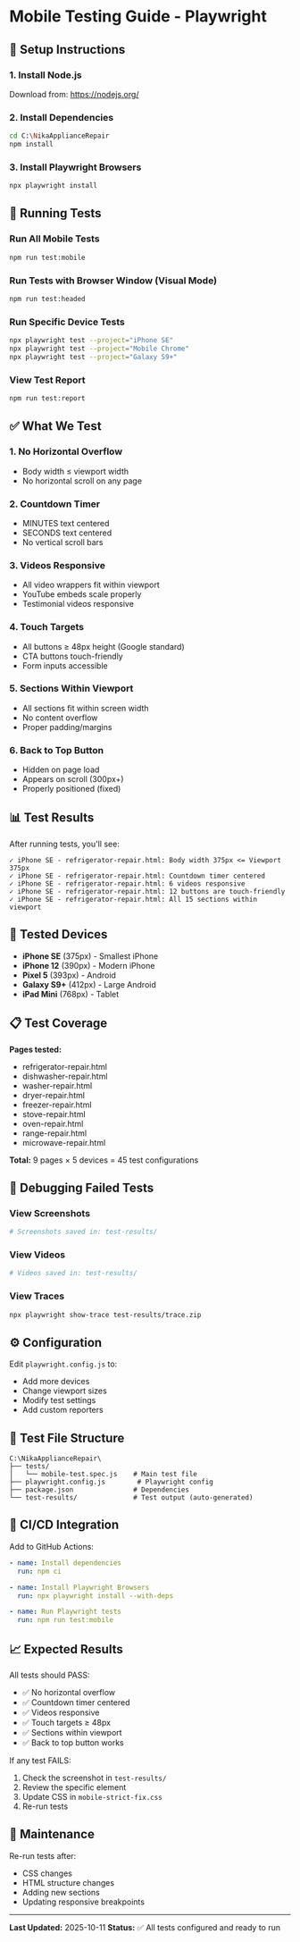 # Mobile Testing Guide - Playwright

## 📱 Setup Instructions

### 1. Install Node.js
Download from: https://nodejs.org/

### 2. Install Dependencies
```bash
cd C:\NikaApplianceRepair
npm install
```

### 3. Install Playwright Browsers
```bash
npx playwright install
```

## 🧪 Running Tests

### Run All Mobile Tests
```bash
npm run test:mobile
```

### Run Tests with Browser Window (Visual Mode)
```bash
npm run test:headed
```

### Run Specific Device Tests
```bash
npx playwright test --project="iPhone SE"
npx playwright test --project="Mobile Chrome"
npx playwright test --project="Galaxy S9+"
```

### View Test Report
```bash
npm run test:report
```

## ✅ What We Test

### 1. **No Horizontal Overflow**
- Body width ≤ viewport width
- No horizontal scroll on any page

### 2. **Countdown Timer**
- MINUTES text centered
- SECONDS text centered
- No vertical scroll bars

### 3. **Videos Responsive**
- All video wrappers fit within viewport
- YouTube embeds scale properly
- Testimonial videos responsive

### 4. **Touch Targets**
- All buttons ≥ 48px height (Google standard)
- CTA buttons touch-friendly
- Form inputs accessible

### 5. **Sections Within Viewport**
- All sections fit within screen width
- No content overflow
- Proper padding/margins

### 6. **Back to Top Button**
- Hidden on page load
- Appears on scroll (300px+)
- Properly positioned (fixed)

## 📊 Test Results

After running tests, you'll see:

```
✓ iPhone SE - refrigerator-repair.html: Body width 375px <= Viewport 375px
✓ iPhone SE - refrigerator-repair.html: Countdown timer centered
✓ iPhone SE - refrigerator-repair.html: 6 videos responsive
✓ iPhone SE - refrigerator-repair.html: 12 buttons are touch-friendly
✓ iPhone SE - refrigerator-repair.html: All 15 sections within viewport
```

## 🎯 Tested Devices

- **iPhone SE** (375px) - Smallest iPhone
- **iPhone 12** (390px) - Modern iPhone
- **Pixel 5** (393px) - Android
- **Galaxy S9+** (412px) - Large Android
- **iPad Mini** (768px) - Tablet

## 📋 Test Coverage

**Pages tested:**
- refrigerator-repair.html
- dishwasher-repair.html
- washer-repair.html
- dryer-repair.html
- freezer-repair.html
- stove-repair.html
- oven-repair.html
- range-repair.html
- microwave-repair.html

**Total:** 9 pages × 5 devices = 45 test configurations

## 🐛 Debugging Failed Tests

### View Screenshots
```bash
# Screenshots saved in: test-results/
```

### View Videos
```bash
# Videos saved in: test-results/
```

### View Traces
```bash
npx playwright show-trace test-results/trace.zip
```

## ⚙️ Configuration

Edit `playwright.config.js` to:
- Add more devices
- Change viewport sizes
- Modify test settings
- Add custom reporters

## 📝 Test File Structure

```
C:\NikaApplianceRepair\
├── tests/
│   └── mobile-test.spec.js    # Main test file
├── playwright.config.js        # Playwright config
├── package.json               # Dependencies
└── test-results/              # Test output (auto-generated)
```

## 🚀 CI/CD Integration

Add to GitHub Actions:
```yaml
- name: Install dependencies
  run: npm ci

- name: Install Playwright Browsers
  run: npx playwright install --with-deps

- name: Run Playwright tests
  run: npm run test:mobile
```

## 📈 Expected Results

All tests should PASS:
- ✅ No horizontal overflow
- ✅ Countdown timer centered
- ✅ Videos responsive
- ✅ Touch targets ≥ 48px
- ✅ Sections within viewport
- ✅ Back to top button works

If any test FAILS:
1. Check the screenshot in `test-results/`
2. Review the specific element
3. Update CSS in `mobile-strict-fix.css`
4. Re-run tests

## 🔧 Maintenance

Re-run tests after:
- CSS changes
- HTML structure changes
- Adding new sections
- Updating responsive breakpoints

---

**Last Updated:** 2025-10-11
**Status:** ✅ All tests configured and ready to run
